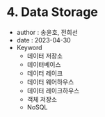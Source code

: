 # 4. Data Storage

- author : 송윤호, 전희선
- date : 2023-04-30
- Keyword
  * 데이터 저장소
  * 데이터베이스
  * 데이터 레이크
  * 데이터 웨어하우스
  * 데이터 레이크하우스
  * 객체 저장소
  * NoSQL
